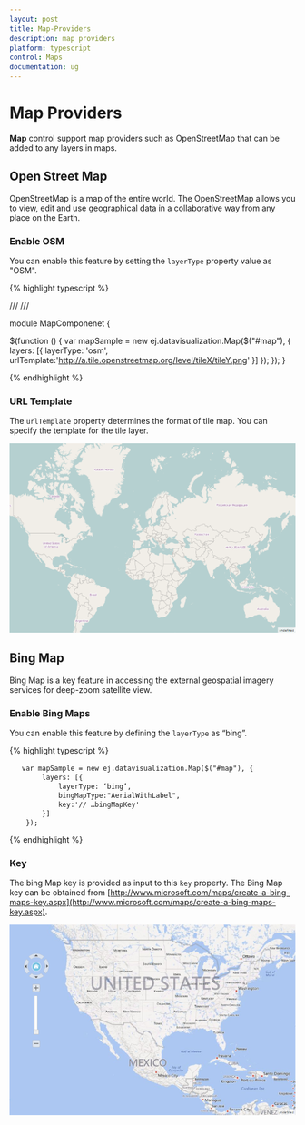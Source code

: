 ```yaml
---
layout: post
title: Map-Providers
description: map providers
platform: typescript
control: Maps
documentation: ug
---
```


# Map Providers

**Map** control support map providers such as OpenStreetMap that can be added to any layers in maps.

## Open Street Map

OpenStreetMap is a map of the entire world. The OpenStreetMap allows you to view, edit and use geographical data in a collaborative way from any place on the Earth.

### Enable OSM

You can enable this feature by setting the `layerType` property value as "OSM".

{% highlight typescript %}

/// <reference path="../tsfiles/jquery.d.ts"></reference>
/// <reference path="../tsfiles/ej.web.all.d.ts"></reference>

module MapComponenet {

 $(function () {
       var mapSample = new ej.datavisualization.Map($("#map"), {
                layers: [{
                        layerType: 'osm',
                        urlTemplate:'http://a.tile.openstreetmap.org/level/tileX/tileY.png'
                }]
        });
   }); 
}

{% endhighlight %}

### URL Template

The `urlTemplate` property determines the format of tile map. You can specify the template for the tile layer. 

![](Map-Providers_images/Map-Providers_img1.png)

## Bing Map

Bing Map is a key feature in accessing the external geospatial imagery services for deep-zoom satellite view. 

### Enable Bing Maps

You can enable this feature by defining the `layerType` as “bing”.

{% highlight typescript %}

       var mapSample = new ej.datavisualization.Map($("#map"), {
            layers: [{
                layerType: ‘bing’,
                bingMapType:"AerialWithLabel",
                key:'// …bingMapKey'
            }]
        });   


{% endhighlight %}

### Key

The bing Map key is provided as input to this `key` property. The Bing Map key can be obtained from [http://www.microsoft.com/maps/create-a-bing-maps-key.aspx](http://www.microsoft.com/maps/create-a-bing-maps-key.aspx).

![](Map-Providers_images/Map-Providers_img2.png)

